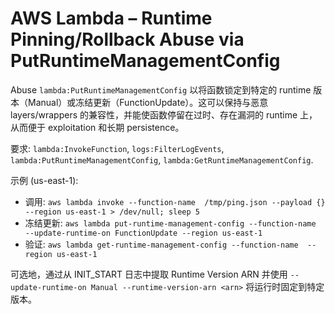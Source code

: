 # AWS Lambda – Runtime Pinning/Rollback Abuse via PutRuntimeManagementConfig

Abuse `lambda:PutRuntimeManagementConfig` 以将函数锁定到特定的 runtime 版本（Manual）或冻结更新（FunctionUpdate）。这可以保持与恶意 layers/wrappers 的兼容性，并能使函数停留在过时、存在漏洞的 runtime 上，从而便于 exploitation 和长期 persistence。

要求: `lambda:InvokeFunction`, `logs:FilterLogEvents`, `lambda:PutRuntimeManagementConfig`, `lambda:GetRuntimeManagementConfig`.

示例 (us-east-1):
- 调用: `aws lambda invoke --function-name  /tmp/ping.json --payload {} --region us-east-1 > /dev/null; sleep 5`
- 冻结更新: `aws lambda put-runtime-management-config --function-name  --update-runtime-on FunctionUpdate --region us-east-1`
- 验证: `aws lambda get-runtime-management-config --function-name  --region us-east-1`

可选地，通过从 INIT_START 日志中提取 Runtime Version ARN 并使用 `--update-runtime-on Manual --runtime-version-arn <arn>` 将运行时固定到特定版本。
